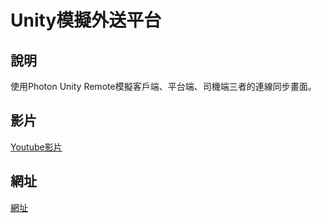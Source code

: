 # Unity模擬外送平台
## 說明  
使用Photon Unity Remote模擬客戶端、平台端、司機端三者的連線同步畫面。  
## 影片  
[Youtube影片](https://youtu.be/IbcNKkW7JtU)  
## 網址
[網址](https://suu0319.github.io/UnityDeliveryPlatformDemo/)
